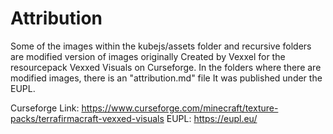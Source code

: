 
# Attribution

Some of the images within the kubejs/assets folder and recursive folders are modified version of images originally Created by Vexxel for the resourcepack Vexxed Visuals on Curseforge.
In the folders where there are modified images, there is an "attribution.md" file
It was published under the EUPL.

Curseforge Link: https://www.curseforge.com/minecraft/texture-packs/terrafirmacraft-vexxed-visuals
EUPL: https://eupl.eu/